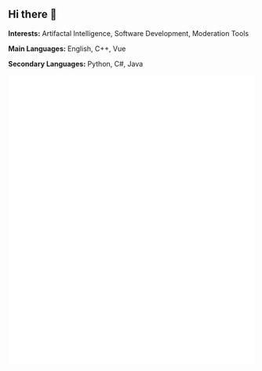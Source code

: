 
## Hi there 👋

**Interests:** Artifactal Intelligence, Software Development, Moderation Tools

**Main Languages:** English, C++, Vue

**Secondary Languages:** Python, C#, Java

![](https://raw.githubusercontent.com/Nitrrine/github-stats-transparent/output/generated/overview.svg)
![](https://raw.githubusercontent.com/Nitrrine/github-stats-transparent/output/generated/languages.svg)

